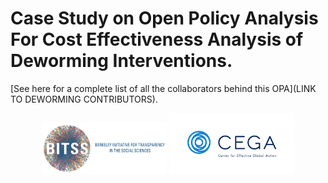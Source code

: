 # Case Study on Open Policy Analysis For Cost Effectiveness Analysis of Deworming Interventions.

[See here for a complete list of all the collaborators behind this OPA](LINK TO DEWORMING CONTRIBUTORS).

<p align="middle">
  <img width="200" src="./code/BITSS_logo_horizontal.png">
  <img width="200" src="./code/CEGA_logo.png">
</p>
<!--![BITSS logo](./code/BITSS_logo_horizontal.png){style="width: 40%"} ![CEGA logo](./code/CEGA_logo.png){style="width: 50%"}{style="display: block; margin-left: auto;
  margin-right: auto; width: 50%"} 
  
REPLACE WEALTH TAX LINKS WITH OPA LINKS  -->
<br>

Open in RStudio: [![Binder](http://mybinder.org/badge_logo.svg)](https://mybinder.org/v2/gh/BITSS/opa-wealthtax/master?urlpath=rstudio)

Go straight to the Shiny app: [![Binder](http://mybinder.org/badge_logo.svg)](https://mybinder.org/v2/gh/BITSS/opa-wealthtax/master?urlpath=shiny/code/interactive_visualization/)

This repository and its accompanying dynamic document and Shiny app are three key components of an Open Policy Analysis (OPA) on the costs and benefits of mass deworming interventions in various settings. Together, these materials create a transparent and reproducible analysis to facilitate collaboration and discussion about deworming policy.

<img align="right" width="50%" src="./code/OPA_layers.png">
1 - [An interactive plot](http://wealthtaxsimulator.org/simulator_app/), which summarizes the interactions between all key parameters for a given set of assumptions. Materials can be found in: [`code\shiny_app`](https://github.com/BITSS-OPA/opa-deworming/tree/master/code/shiny_app).

2 - Open policy report in the form of a [dynamic document](http://wealthtaxsimulator.org/analysis/) [replace with link to deworming doc], which details all data, code, and assumptions included in the analysis. Materials can be found in: [`code\dynamic_doc`](https://github.com/BITSS/opa-wealthtax/tree/master/code/dynamic_doc).

3 - This Github repository, which stores all data, code, and materials necessary to replicate the analysis in full with minimal effort.  

This case study complies with the highest levels of the [Open Policy Analysis (OPA) Guidelines](https://www.bitss.org/opa/community-standards/). We also look to demonstrate tools, ideas, and practices through which OPA can be implemented in practice. This exercise, and future case studies, in turn will inform the Guidelines.

To learn more about BITSS and our OPA initiative [click here](https://www.bitss.org/opa/). If you would like to collaborate with BITSS to develop a demonstration of a OPA in your organization please email Aleks Bogdanoski (abogdanoski@berkeley.edu).
